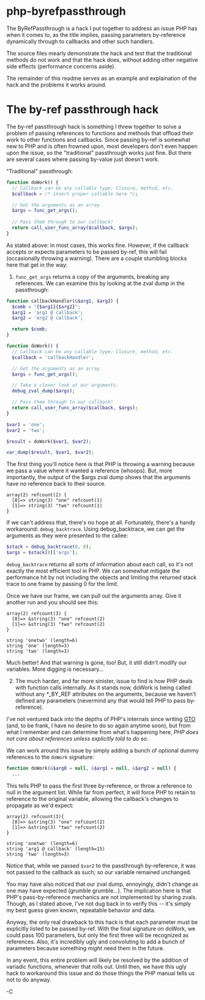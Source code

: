 php-byrefpassthrough
====================

The ByRefPassthrough is a hack I put together to address an issue PHP has when it comes to, as the title implies, passing parameters by-reference dynamically through to callbacks and other such handlers.

The source files mearly demonstrate the hack and test that the traditional methods do not work and that the hack does, without adding other negative side effects (performance concerns aside).


The remainder of this readme serves as an example and explaination of the hack and the problems it works around.


The by-ref passthrough hack
===========================
The by-ref passthrough hack is something I threw together to solve a problem of passing references to functions and methods that offload their work to other functions and callbacks.
Since passing by-ref is somewhat new to PHP and is often frowned upon, most developers don't even happen upon the issue, so the "traditional" passthrough works just fine. But there are several cases where passing by-value just doesn't work.


"Traditional" passthrough:
```php
function doWork() {
  // Callback can be any callable type: Closure, method, etc.
  $callback = /* insert proper callable here */; 

  // Get the arguments as an array.  
  $args = func_get_args();
  
  // Pass them through to our callback!
  return call_user_func_array($callback, $args);
}
```

As stated above: in most cases, this works fine. However, if the callback accepts or expects parameters to be passed by-ref, this will fail (occasionally throwing a warning). There are a couple stumbling blocks here that get in the way:

1) ```func_get_args``` returns a copy of the arguments, breaking any references.
We can examine this by looking at the zval dump in the passthrough:

```php
function callbackHandler(&$arg1, $arg2) {
  $comb = "{$arg1}{$arg2}";
  $arg1 = 'arg1 @ callback';
  $arg2 = 'arg2 @ callback';

  return $comb;
}

function doWork() {
  // Callback can be any callable type: Closure, method, etc.
  $callback = 'callbackHandler';

  // Get the arguments as an array.
  $args = func_get_args();

  // Take a closer look at our arguments.
  debug_zval_dump($args);

  // Pass them through to our callback!
  return call_user_func_array($callback, $args);
}

$var1 = 'one';
$var2 = 'two';

$result = doWork($var1, $var2);

var_dump($result, $var1, $var2);
```

The first thing you'll notice here is that PHP is throwing a warning because we pass a value where it wanted a reference (whoops). But, more importantly, the output of the $args zval dump shows that the arguments have no reference back to their source.

```
array(2) refcount(2) {
  [0]=> string(3) "one" refcount(1)
  [1]=> string(3) "two" refcount(1) 
} 
```

If we can't address that, there's no hope at all. Fortunately, there's a handy workaround: ```debug_backtrace```. Using debug_backtrace, we can get the arguments as they were presented to the callee:

```php
$stack = debug_backtrace(0, 0);
$args = $stack[0]['args'];
```

```debug_backtrace``` returns all sorts of information about each call, so it's not exactly the most efficient tool in PHP. We can somewhat mitigate the performance hit by not including the objects and limiting the returned stack trace to one frame by passing 0 for the limit.

Once we have our frame, we can pull out the arguments array. Give it another run and you should see this:

```
array(2) refcount(3) {
  [0]=> &string(3) "one" refcount(2)
  [1]=> &string(3) "two" refcount(2)
}

string 'onetwo' (length=6)
string 'one' (length=3)
string 'two' (length=3)
```

Much better! And that warning is gone, too! But, it still didn't modify our variables. More digging is necessary...


2) The much harder, and far more sinister, issue to find is how PHP deals with function calls internally. As it stands now, doWork is being called without any *\_BY\_REF attributes on the arguments, because we haven't defined any parameters (nevermind any that would tell PHP to pass by-reference).

I've not ventured back into the depths of PHP's internals since writing [GTO](https://github.com/Gustavus/php-gto) (and, to be frank, I have no desire to do so again anytime soon), but from what I remember and can determine from what's happening here, _PHP does not care about references unless explicitly told to do so_.

We can work around this issue by simply adding a bunch of optional dummy references to the ```doWork``` signature:

```php
function doWork(&$arg0 = null, &$arg1 = null, &$arg2 = null) {
  ...
```

This tells PHP to pass the first three by-reference, or throw a reference to null in the argument list. While far from perfect, it will force PHP to retain to reference to the original variable, allowing the callback's changes to propagate as we'd expect:

```
array(2) refcount(3){ 
  [0]=> &string(3) "one" refcount(2)
  [1]=> &string(3) "two" refcount(2)
}

string 'onetwo' (length=6)
string 'arg1 @ callback' (length=15)
string 'two' (length=3)
```

Notice that, while we passed ```$var2``` to the passthrough by-reference, it was not passed to the callback as such; so our variable remained unchanged.

You may have also noticed that our zval dump, annoyingly, didn't change as one may have expected (grumble grumble...). The implication here is that PHP's pass-by-reference mechanics are not implemented by sharing zvals. Though, as I stated above, I've not dug back in to verify this -- it's simply my best guess given known, repeatable behavior and data.


Anyway, the only real drawback to this hack is that each parameter must be explicitly listed to be passed by-ref. With the final signature on doWork, we could pass 100 parameters, but only the first three will be recognized as references. Also, it's incredibly ugly and convoluting to add a bunch of parameters because something *might* need them in the future. 

In any event, this entire problem will likely be resolved by the addition of variadic functions, whenever that rolls out. Until then, we have this ugly hack to workaround this issue and do those things the PHP manual tells us not to do anyway.

-C
